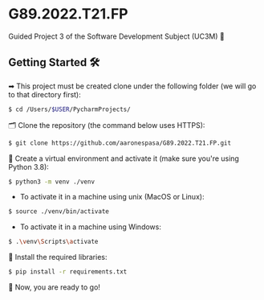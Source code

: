 # G89.2022.T21.FP
Guided Project 3 of the Software Development Subject (UC3M) 🦮

## Getting Started 🛠
➡ This project must be created clone under the following folder (we will go to that directory first):

```bash
$ cd /Users/$USER/PycharmProjects/
```

🗂 Clone the repository (the command below uses HTTPS):
```sh
$ git clone https://github.com/aaronespasa/G89.2022.T21.FP.git
```

🌲 Create a virtual environment and activate it (make sure you're using Python 3.8):
```sh
$ python3 -m venv ./venv
```
- To activate it in a machine using unix (MacOS or Linux):
```sh
$ source ./venv/bin/activate
```

- To activate it in a machine using Windows:
```sh
$ .\venv\Scripts\activate
```

📄 Install the required libraries:
```sh
$ pip install -r requirements.txt
```

🎉 Now, you are ready to go!
